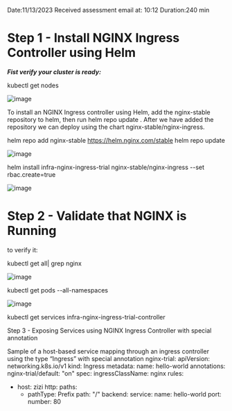 


Date:11/13/2023
Received assessment email at: 10:12 
Duration:240 min




# Step 1 - Install NGINX Ingress Controller using Helm

***Fist verify your cluster is ready:***


   kubectl get nodes

 ![image](https://github.com/zizitizi/nginx-ingress/assets/123273835/550855b1-77b2-4636-9d6b-a09c7fbf77d0)



To install an NGINX Ingress controller using Helm, add the nginx-stable repository to helm, then run helm repo update . After we have added the repository we can deploy using the chart nginx-stable/nginx-ingress.

   
   helm repo add nginx-stable https://helm.nginx.com/stable
   helm repo update




![image](https://github.com/zizitizi/nginx-ingress/assets/123273835/238548a7-1db1-4cb0-9c32-8f7d03bcb441)




   helm install infra-nginx-ingress-trial nginx-stable/nginx-ingress --set rbac.create=true
 

![image](https://github.com/zizitizi/nginx-ingress/assets/123273835/55bfd0b6-16e8-47c7-bcab-5e084fa21512)


# Step 2 - Validate that NGINX is Running


to verify it:


   kubectl get all| grep nginx



![image](https://github.com/zizitizi/nginx-ingress/assets/123273835/b439a1ec-59f6-4fcb-8a4a-91e82b6d9be3)

 

   kubectl get pods --all-namespaces



![image](https://github.com/zizitizi/nginx-ingress/assets/123273835/4c4233aa-f31b-4c90-b859-4a0c2318b96e)

 

   kubectl get services infra-nginx-ingress-trial-controller

 

Step 3 - Exposing Services using NGINX Ingress Controller with special annotation

Sample of a host-based service mapping through an ingress controller using the type “Ingress” with special annotation nginx-trial:
apiVersion: networking.k8s.io/v1
kind: Ingress
metadata:
  name: hello-world
  annotations:
        nginx-trial/default: "on"
spec:
  ingressClassName: nginx
  rules:
  - host: zizi
    http:
      paths:
      - pathType: Prefix
        path: "/"
        backend:
          service:
            name: hello-world
            port:
              number: 80



 






















































